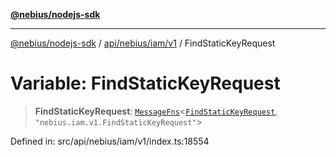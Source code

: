 [**@nebius/nodejs-sdk**](../../../../../README.md)

***

[@nebius/nodejs-sdk](../../../../../README.md) / [api/nebius/iam/v1](../README.md) / FindStaticKeyRequest

# Variable: FindStaticKeyRequest

> **FindStaticKeyRequest**: [`MessageFns`](../../../../../runtime/protos/core/interfaces/MessageFns.md)\<[`FindStaticKeyRequest`](../interfaces/FindStaticKeyRequest.md), `"nebius.iam.v1.FindStaticKeyRequest"`\>

Defined in: src/api/nebius/iam/v1/index.ts:18554
